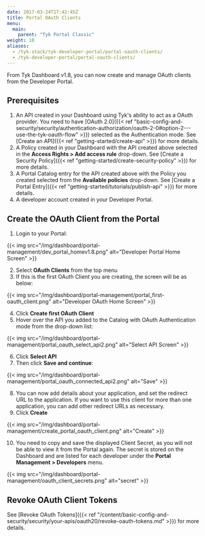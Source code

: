 ```yaml
---
date: 2017-03-24T17:42:45Z
title: Portal OAuth Clients
menu:
  main:
    parent: "Tyk Portal Classic"
weight: 10
aliases:
  - /tyk-stack/tyk-developer-portal/portal-oauth-clients/
  - /tyk-developer-portal/portal-oauth-clients/
---
```


From Tyk Dashboard v1.8, you can now create and manage OAuth clients from the Developer Portal.

## Prerequisites

1. An API created in your Dashboard using Tyk's ability to act as a OAuth provider. You need to have [OAuth 2.0]({{< ref "basic-config-and-security/security/authentication-authorization/oauth-2-0#option-2---use-the-tyk-oauth-flow" >}}) selected as the Authentication mode. See [Create an API]({{< ref "getting-started/create-api" >}}) for more details.
2. A Policy created in your Dashboard with the API created above selected in the **Access Rights > Add access rule** drop-down. See [Create a Security Policy]({{< ref "getting-started/create-security-policy" >}}) for more details.
3. A Portal Catalog entry for the API created above with the Policy you created selected from the **Available policies** drop-down. See [Create a Portal Entry]({{< ref "getting-started/tutorials/publish-api" >}}) for more details.
4. A developer account created in your Developer Portal.

## Create the OAuth Client from the Portal

1. Login to your Portal:

{{< img src="/img/dashboard/portal-management/dev_portal_homev1.8.png" alt="Developer Portal Home Screen" >}}

2. Select **OAuth Clients** from the top menu
3. If this is the first OAuth Client you are creating, the screen will be as below:

{{< img src="/img/dashboard/portal-management/portal_first-oauth_client.png" alt="Developer OAuth Home Screen" >}}

4. Click **Create first OAuth Client**
5. Hover over the API you added to the Catalog with OAuth Authentication mode from the drop-down list:

{{< img src="/img/dashboard/portal-management/portal_oauth_select_api2.png" alt="Select API Screen" >}}

6. Click **Select API**
7. Then click **Save and continue**:

{{< img src="/img/dashboard/portal-management/portal_oauth_connected_api2.png" alt="Save" >}}

8. You can now add details about your application, and set the redirect URL to the application. If you want to use this client for more than one application, you can add other redirect URLs as necessary.
9. Click **Create**

{{< img src="/img/dashboard/portal-management/create_portal_oauth_client.png" alt="Create" >}}

10. You need to copy and save the displayed Client Secret, as you will not be able to view it from the Portal again. The secret is stored on the Dashboard and are listed for each developer under the **Portal Management > Developers** menu.

{{< img src="/img/dashboard/portal-management/oauth_client_secrets.png" alt="secret" >}}

## Revoke OAuth Client Tokens

See [Revoke OAuth Tokens]({{< ref "/content/basic-config-and-security/security/your-apis/oauth20/revoke-oauth-tokens.md" >}}) for more details.
